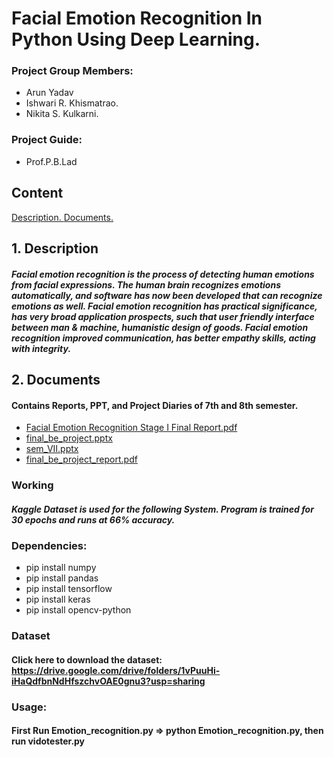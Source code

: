 # Facial Emotion Recognition In Python Using Deep Learning.
### Project Group Members:
* Arun Yadav
* Ishwari R. Khismatrao.
* Nikita S. Kulkarni.
### Project Guide:
* Prof.P.B.Lad
## Content
[ Description. ](#desc)
[ Documents. ](#doc )



<a name="desc"></a>
## 1. Description

##### Facial emotion recognition is the process of detecting human emotions from facial expressions. The human brain recognizes emotions automatically, and software has now been developed that can recognize emotions as well. Facial emotion recognition has practical significance, has very broad application prospects, such that user friendly interface between man & machine, humanistic design of goods. Facial emotion recognition improved communication, has better empathy skills, acting with integrity.


<a name="doc"></a>
## 2. Documents
#### Contains Reports, PPT, and Project Diaries of 7th and 8th semester. 
* [Facial Emotion Recognition Stage I Final Report.pdf](https://github.com/nikita180899/Facial-Emotion-Recognition/files/6523615/Facial.Emotion.Recognition.Stage.I.Final.Report.pdf)
* [final_be_project.pptx](https://github.com/nikita180899/Facial-Emotion-Recognition/files/6523652/final_be_project.pptx)
* [sem_VII.pptx](https://github.com/nikita180899/Facial-Emotion-Recognition/files/6523653/sem_VII.pptx)
* [final_be_project_report.pdf](https://github.com/nikita180899/Facial-Emotion-Recognition/files/6523627/final_be_project_report.pdf)

### Working
##### Kaggle Dataset is used for the following System. Program is trained for 30 epochs and runs at 66% accuracy.
### Dependencies:
* pip install numpy
* pip install pandas
* pip install tensorflow
* pip install keras
* pip install opencv-python
### Dataset
#### Click here to download the dataset: https://drive.google.com/drive/folders/1vPuuHi-iHaQdfbnNdHfszchvOAE0gnu3?usp=sharing
### Usage:
#### First Run Emotion_recognition.py => python Emotion_recognition.py, then run vidotester.py
